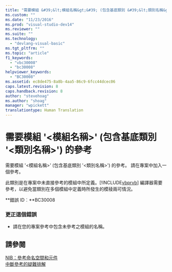 ```yaml
---
title: "需要模組 &#39;&lt;模組名稱&gt;&#39; (包含基底類別 &#39;&lt;類別名稱&gt;&#39;) 的參考 | Microsoft Docs"
ms.custom: ""
ms.date: "11/23/2016"
ms.prod: "visual-studio-dev14"
ms.reviewer: ""
ms.suite: ""
ms.technology: 
  - "devlang-visual-basic"
ms.tgt_pltfrm: ""
ms.topic: "article"
f1_keywords: 
  - "vbc30008"
  - "bc30008"
helpviewer_keywords: 
  - "BC30008"
ms.assetid: ec8de475-8a8b-4aa5-86c9-6fcc44dcec06
caps.latest.revision: 8
caps.handback.revision: 8
author: "stevehoag"
ms.author: "shoag"
manager: "wpickett"
translationtype: Human Translation
---
```

# 需要模組 &#39;&lt;模組名稱&gt;&#39; (包含基底類別 &#39;&lt;類別名稱&gt;&#39;) 的參考
需要模組 '\<模組名稱\>' \(包含基底類別 '\<類別名稱\>'\) 的參考。 請在專案中加入一個參考。  
  
 此類別是在專案中未直接參考的模組中所定義。[!INCLUDE[vbprvb](../../csharp/programming-guide/concepts/linq/includes/vbprvb_md.md)] 編譯器需要參考，以避免當類別在多個模組中定義時所發生的模稜兩可情況。  
  
 **錯誤 ID︰**BC30008  
  
### 更正這個錯誤  
  
-   請在您的專案參考中包含未參考之模組的名稱。  
  
## 請參閱  
 [NIB：參考命名空間和元件](http://msdn.microsoft.com/zh-tw/568fa759-796b-44cd-bf5e-1cf8de6e38fd)   
 [中斷參考的疑難排解](/visual-studio/ide/troubleshooting-broken-references)